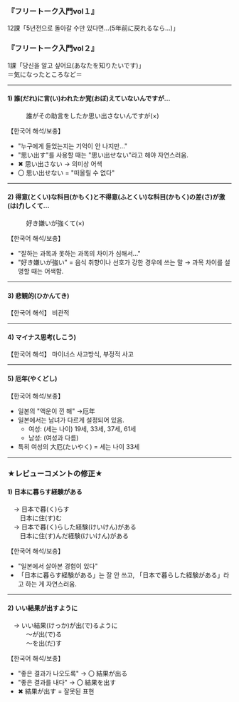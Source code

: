 ### 『フリートーク入門vol１』  
12課「5년전으로 돌아갈 수만 있다면...(5年前に戻れるなら…)」  

### 『フリートーク入門vol２』  
1課「당신을 알고 싶어요(あなたを知りたいです)」  
＝気になったところなど＝  

---

#### 1) 誰(だれ)に言(い)われたか覚(おぼ)えていないんですが…  
　　　誰がその助言をしたか思い出さないんですが(×)  

【한국어 해석/보충】  
- "누구에게 들었는지는 기억이 안 나지만…"  
- "思い出す"를 사용할 때는 "思い出せない"라고 해야 자연스러움.  
- ✖ 思い出さない → 의미상 어색  
- 〇 思い出せない = "떠올릴 수 없다"  

---

#### 2) 得意(とくい)な科目(かもく)と不得意(ふとくい)な科目(かもく)の差(さ)が激(はげ)しくて…  
　　　好き嫌いが強くて(×)  

【한국어 해석/보충】  
- "잘하는 과목과 못하는 과목의 차이가 심해서…"  
- "好き嫌いが強い" = 음식 취향이나 선호가 강한 경우에 쓰는 말 → 과목 차이를 설명할 때는 어색함.  

---

#### 3) 悲観的(ひかんてき)  
【한국어 해석】 비관적  

---

#### 4) マイナス思考(しこう)  
【한국어 해석】 마이너스 사고방식, 부정적 사고  

---

#### 5) 厄年(やくどし)  
【한국어 해석/보충】  
- 일본의 "액운이 낀 해" →厄年  
- 일본에서는 남녀가 다르게 설정되어 있음.  
  - 여성: (세는 나이) 19세, 33세, 37세, 61세  
  - 남성: (여성과 다름)  
- 특히 여성의 大厄(たいやく) = 세는 나이 33세  

---

### ★レビューコメントの修正★  

#### 1) 日本に暮らす経験がある  
　→ 日本で暮(く)らす  
　　日本に住(す)む  
　→ 日本で暮(く)らした経験(けいけん)がある  
　　日本に住(す)んだ経験(けいけん)がある  

【한국어 해석/보충】  
- "일본에서 살아본 경험이 있다"  
- 「日本に暮らす経験がある」는 잘 안 쓰고, 「日本で暮らした経験がある」라고 하는 게 자연스러움.  

---

#### 2) いい結果が出すように  
　→ いい結果(けっか)が出(で)るように  
　　　～が出(で)る  
　　　～を出(だ)す  

【한국어 해석/보충】  
- "좋은 결과가 나오도록" → 〇 結果が出る  
- "좋은 결과를 내다" → 〇 結果を出す  
- ✖ 結果が出す = 잘못된 표현  
